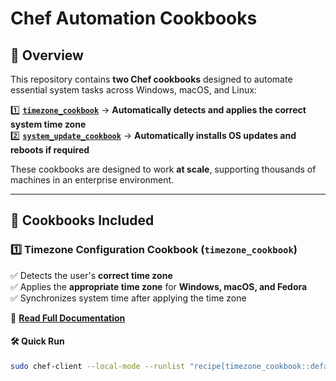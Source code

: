 # Chef Automation Cookbooks

## 📌 Overview
This repository contains **two Chef cookbooks** designed to automate essential system tasks across Windows, macOS, and Linux:

1️⃣ **[`timezone_cookbook`](./timezone_cookbook/README.md)** → **Automatically detects and applies the correct system time zone**  
2️⃣ **[`system_update_cookbook`](./system_update_cookbook/README.md)** → **Automatically installs OS updates and reboots if required**  

These cookbooks are designed to work **at scale**, supporting thousands of machines in an enterprise environment.

---

## 🚀 Cookbooks Included

### **1️⃣ Timezone Configuration Cookbook (`timezone_cookbook`)**
✅ Detects the user's **correct time zone**  
✅ Applies the **appropriate time zone** for **Windows, macOS, and Fedora**  
✅ Synchronizes system time after applying the time zone  

📖 **[Read Full Documentation](./timezone_cookbook/README.md)**  

#### **🛠 Quick Run**
```sh
sudo chef-client --local-mode --runlist "recipe[timezone_cookbook::default]"
